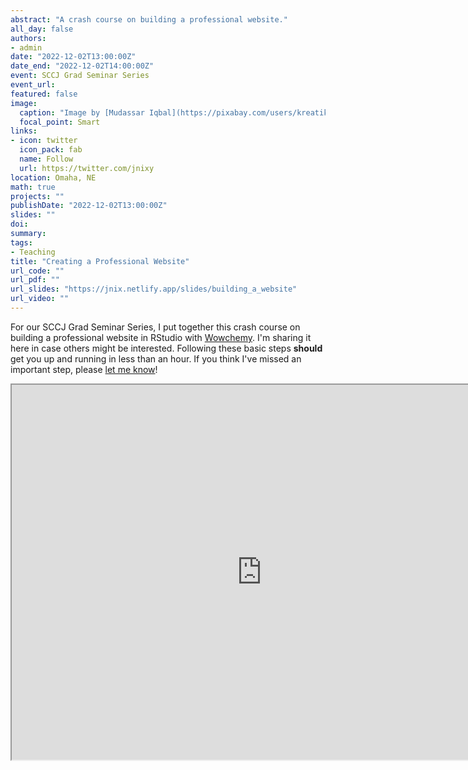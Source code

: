 ```yaml
---
abstract: "A crash course on building a professional website."
all_day: false
authors: 
- admin
date: "2022-12-02T13:00:00Z"
date_end: "2022-12-02T14:00:00Z"
event: SCCJ Grad Seminar Series
event_url: 
featured: false
image:
  caption: "Image by [Mudassar Iqbal](https://pixabay.com/users/kreatikar-8562930/) on [Pixabay](https://pixabay.com/images/id-3411373/)"
  focal_point: Smart
links:
- icon: twitter
  icon_pack: fab
  name: Follow
  url: https://twitter.com/jnixy
location: Omaha, NE
math: true
projects: ""
publishDate: "2022-12-02T13:00:00Z"
slides: ""
doi: 
summary: 
tags: 
- Teaching
title: "Creating a Professional Website"
url_code: ""
url_pdf: ""
url_slides: "https://jnix.netlify.app/slides/building_a_website"
url_video: ""
---
```


For our SCCJ Grad Seminar Series, I put together this crash course on building a professional website in RStudio with [Wowchemy](https://wowchemy.com/). I'm sharing it here in case others might be interested. Following these basic steps **should** get you up and running in less than an hour. If you think I've missed an important step, please [let me know](https://jnix.netlify.app/#contact)!

<iframe src="https://jnix.netlify.app/slides/building_a_website/#1" width="800" height="600" scrolling="no" />

{{% alert note %}}
Click on the **Slides** button above to download a PDF of the presentation.
{{% /alert %}}

***

<a rel="license" href="http://creativecommons.org/licenses/by-nc-sa/4.0/"><img alt="Creative Commons License" style="border-width:0" src="https://i.creativecommons.org/l/by-nc-sa/4.0/88x31.png" /></a>This work is licensed under a <a rel="license" href="http://creativecommons.org/licenses/by-nc-sa/4.0/">Creative Commons Attribution-NonCommercial-ShareAlike 4.0 International License</a>.
